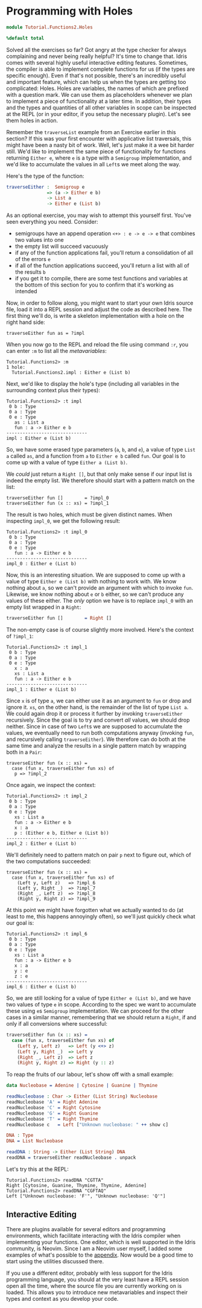 # Programming with Holes

```idris
module Tutorial.Functions2.Holes

%default total
```

Solved all the exercises so far? Got angry at the type checker for always complaining and never being really helpful? It's time to change that. Idris comes with several highly useful interactive editing features. Sometimes, the compiler is able to implement complete functions for us (if the types are specific enough). Even if that's not possible, there's an incredibly useful and important feature, which can help us when the types are getting too complicated: Holes. Holes are variables, the names of which are prefixed with a question mark. We can use them as placeholders whenever we plan to implement a piece of functionality at a later time. In addition, their types and the types and quantities of all other variables in scope can be inspected at the REPL (or in your editor, if you setup the necessary plugin). Let's see them holes in action.

Remember the `traverseList` example from an Exercise earlier in this section? If this was your first encounter with applicative list traversals, this might have been a nasty bit of work. Well, let's just make it a wee bit harder still. We'd like to implement the same piece of functionality for functions returning `Either e`, where `e` is a type with a `Semigroup` implementation, and we'd like to accumulate the values in all `Left`s we meet along the way.

Here's the type of the function:

```idris
traverseEither :  Semigroup e
               => (a -> Either e b)
               -> List a
               -> Either e (List b)
```

As an optional exercise, you may wish to attempt this yourself first. You've seen everything you need. Consider:

- semigroups have an append operation `<+> : e -> e -> e` that combines two values into one
- the empty list will succeed vacuously
- if any of the function applications fail, you'll return a consolidation of all of the errors `e`
- if all of the function applications succeed, you'll return a list with all of the results `b`
- if you get it to compile, there are some test functions and variables at the bottom of this section for you to confirm that it's working as intended

Now, in order to follow along, you might want to start your own Idris source file, load it into a REPL session and adjust the code as described here. The first thing we'll do, is write a skeleton implementation with a hole on the right hand side:

```repl
traverseEither fun as = ?impl
```

When you now go to the REPL and reload the file using command `:r`, you can enter `:m` to list all the *metavariables*:

```repl
Tutorial.Functions2> :m
1 hole:
  Tutorial.Functions2.impl : Either e (List b)
```

Next, we'd like to display the hole's type (including all variables in the surrounding context plus their types):

```repl
Tutorial.Functions2> :t impl
 0 b : Type
 0 a : Type
 0 e : Type
   as : List a
   fun : a -> Either e b
------------------------------
impl : Either e (List b)
```

So, we have some erased type parameters (`a`, `b`, and `e`), a value of type `List a` called `as`, and a function from `a` to `Either e b` called `fun`. Our goal is to come up with a value of type `Either a (List b)`.

We *could* just return a `Right []`, but that only make sense if our input list is indeed the empty list. We therefore should start with a pattern match on the list:

```repl
traverseEither fun []        = ?impl_0
traverseEither fun (x :: xs) = ?impl_1
```

The result is two holes, which must be given distinct names. When inspecting `impl_0`, we get the following result:

```repl
Tutorial.Functions2> :t impl_0
 0 b : Type
 0 a : Type
 0 e : Type
   fun : a -> Either e b
------------------------------
impl_0 : Either e (List b)
```

Now, this is an interesting situation. We are supposed to come up with a value of type `Either e (List b)` with nothing to work with. We know nothing about `a`, so we can't provide an argument with which to invoke `fun`. Likewise, we know nothing about `e` or `b` either, so we can't produce any values of these either. The *only* option we have is to replace `impl_0` with an empty list wrapped in a `Right`:

```idris
traverseEither fun []        = Right []
```

The non-empty case is of course slightly more involved. Here's the context of `?impl_1`:

```repl
Tutorial.Functions2> :t impl_1
 0 b : Type
 0 a : Type
 0 e : Type
   x : a
   xs : List a
   fun : a -> Either e b
------------------------------
impl_1 : Either e (List b)
```

Since `x` is of type `a`, we can either use it as an argument to `fun` or drop and ignore it. `xs`, on the other hand, is the remainder of the list of type `List a`. We could again drop it or process it further by invoking `traverseEither` recursively. Since the goal is to try and convert *all* values, we should drop neither. Since in case of two `Left`s we are supposed to accumulate the values, we eventually need to run both computations anyway (invoking `fun`, and recursively calling `traverseEither`). We therefore can do both at the same time and analyze the results in a single pattern match by wrapping both in a `Pair`:

```repl
traverseEither fun (x :: xs) =
  case (fun x, traverseEither fun xs) of
   p => ?impl_2
```

Once again, we inspect the context:

```repl
Tutorial.Functions2> :t impl_2
 0 b : Type
 0 a : Type
 0 e : Type
   xs : List a
   fun : a -> Either e b
   x : a
   p : (Either e b, Either e (List b))
------------------------------
impl_2 : Either e (List b)
```

We'll definitely need to pattern match on pair `p` next to figure out, which of the two computations succeeded:

```repl
traverseEither fun (x :: xs) =
  case (fun x, traverseEither fun xs) of
    (Left y, Left z)   => ?impl_6
    (Left y, Right _)  => ?impl_7
    (Right _, Left z)  => ?impl_8
    (Right y, Right z) => ?impl_9
```

At this point we might have forgotten what we actually wanted to do (at least to me, this happens annoyingly often), so we'll just quickly check what our goal is:

```repl
Tutorial.Functions2> :t impl_6
 0 b : Type
 0 a : Type
 0 e : Type
   xs : List a
   fun : a -> Either e b
   x : a
   y : e
   z : e
------------------------------
impl_6 : Either e (List b)
```

So, we are still looking for a value of type `Either e (List b)`, and we have two values of type `e` in scope. According to the spec we want to accumulate these using `e`s `Semigroup` implementation. We can proceed for the other cases in a similar manner, remembering that we should return a `Right`, if and only if all conversions where successful:

```idris
traverseEither fun (x :: xs) =
  case (fun x, traverseEither fun xs) of
    (Left y, Left z)   => Left (y <+> z)
    (Left y, Right _)  => Left y
    (Right _, Left z)  => Left z
    (Right y, Right z) => Right (y :: z)
```

To reap the fruits of our labour, let's show off with a small example:

```idris
data Nucleobase = Adenine | Cytosine | Guanine | Thymine

readNucleobase : Char -> Either (List String) Nucleobase
readNucleobase 'A' = Right Adenine
readNucleobase 'C' = Right Cytosine
readNucleobase 'G' = Right Guanine
readNucleobase 'T' = Right Thymine
readNucleobase c   = Left ["Unknown nucleobase: " ++ show c]

DNA : Type
DNA = List Nucleobase

readDNA : String -> Either (List String) DNA
readDNA = traverseEither readNucleobase . unpack
```

Let's try this at the REPL:

```repl
Tutorial.Functions2> readDNA "CGTTA"
Right [Cytosine, Guanine, Thymine, Thymine, Adenine]
Tutorial.Functions2> readDNA "CGFTAQ"
Left ["Unknown nucleobase: 'F'", "Unknown nucleobase: 'Q'"]
```

## Interactive Editing

There are plugins available for several editors and programming environments, which facilitate interacting with the Idris compiler when implementing your functions. One editor, which is well supported in the Idris community, is Neovim. Since I am a Neovim user myself, I added some examples of what's possible to the [appendix](../Appendices/Neovim.md). Now would be a good time to start using the utilities discussed there.

If you use a different editor, probably with less support for the Idris programming language, you should at the very least have a REPL session open all the time, where the source file you are currently working on is loaded. This allows you to introduce new metavariables and inspect their types and context as you develop your code.

<!-- vi: filetype=idris2:syntax=markdown
-->
